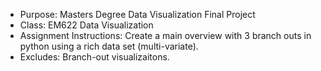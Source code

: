 - Purpose: Masters Degree Data Visualization Final Project
- Class: EM622 Data Visualization
- Assignment Instructions: Create a main overview with 3 branch outs in python using a rich data set (multi-variate).
- Excludes: Branch-out visualizaitons.

